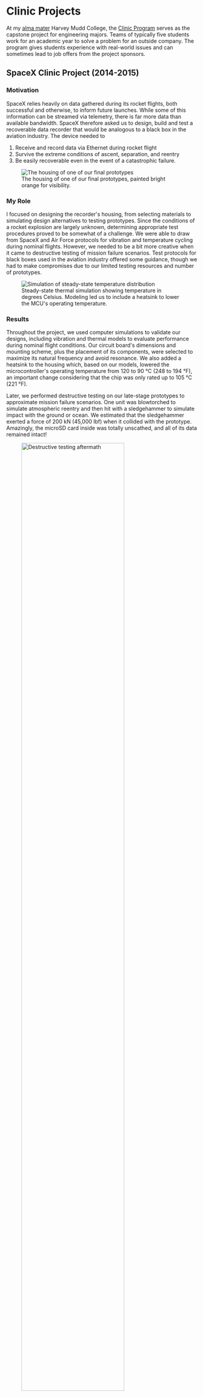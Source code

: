 # Clinic Projects

At my [alma mater](/education/undergrad.html) Harvey Mudd College, the [Clinic
Program](https://www.hmc.edu/clinic/) serves as the capstone project for
engineering majors. Teams of typically five students work for an academic year
to solve a problem for an outside company. The program gives students
experience with real-world issues and can sometimes lead to job offers from the
project sponsors.

## SpaceX Clinic Project (2014-2015)

### Motivation

SpaceX relies heavily on data gathered during its rocket flights, both
successful and otherwise, to inform future launches. While some of this
information can be streamed via telemetry, there is far more data than
available bandwidth. SpaceX therefore asked us to design, build and test a
recoverable data recorder that would be analogous to a black box in the
aviation industry. The device needed to

1. Receive and record data via Ethernet during rocket flight
2. Survive the extreme conditions of ascent, separation, and reentry
3. Be easily recoverable even in the event of a catastrophic failure.

<figure>
    <img
      class="centered"
      src="/media/housing.jpg"
      alt="The housing of one of our final prototypes"
    >
    <figcaption>
      The housing of one of our final prototypes, painted bright orange for
      visibility.
    </figcaption>
</figure>

### My Role

I focused on designing the recorder's housing, from selecting materials to
simulating design alternatives to testing prototypes. Since the conditions of a
rocket explosion are largely unknown, determining appropriate test procedures
proved to be somewhat of a challenge. We were able to draw from SpaceX and Air
Force protocols for vibration and temperature cycling during nominal flights.
However, we needed to be a bit more creative when it came to destructive
testing of mission failure scenarios. Test protocols for black boxes used in
the aviation industry offered some guidance, though we had to make compromises
due to our limited testing resources and number of prototypes.

<figure>
    <img
      class="centered"
      src="/media/thermalSim.png"
      alt="Simulation of steady-state temperature distribution"
    >
    <figcaption>
      Steady-state thermal simulation showing temperature in degrees Celsius.
      Modeling led us to include a heatsink to lower the MCU's operating
      temperature.
    </figcaption>
</figure>

### Results

Throughout the project, we used computer simulations to validate our designs,
including vibration and thermal models to evaluate performance during nominal
flight conditions. Our circuit board's dimensions and mounting scheme, plus the
placement of its components, were selected to maximize its natural frequency
and avoid resonance. We also added a heatsink to the housing which, based on
our models, lowered the microcontroller's operating temperature from 120 to
90&nbsp;°C (248 to 194&nbsp;°F), an important change considering that the chip
was only rated up to 105&nbsp;°C (221&nbsp;°F).

Later, we performed destructive testing on our late-stage prototypes to
approximate mission failure scenarios. One unit was blowtorched to simulate
atmospheric reentry and then hit with a sledgehammer to simulate impact with
the ground or ocean. We estimated that the sledgehammer exerted a force of
200&nbsp;kN (45,000&nbsp;lbf) when it collided with the prototype. Amazingly,
the microSD card inside was totally unscathed, and all of its data remained
intact!

<figure>
    <img
      class="centered"
      src="/media/testing.jpg"
      alt="Destructive testing aftermath"
      style="width: 80%;"
    >
    <figcaption>
      This prototype was subjected to destructive testing meant to approximate
      atmospheric reentry and ground impact. The housing successfully protected
      the data on the miscroSD card (lower right).
    </figcaption>
</figure>

## Sandia National Laboratory Clinic Project (2013-2014)

### Motivation

Barium titanate (chemical formula BaTiO<sub>3</sub>, BTO for short) exhibits a
phenomenon known as ferroelectricity, in which an external electric field
induces a field in the material that remains even when the external one is
removed. It is analogous to ferromagnetism, in which exposure to an external
magnetic field causes some materials to become permanent magnets that retain
their magnetic field in the absence of any external one. BTO's ferroelectricity
gives it a large dielectric constant, making it of interest for use in high
performance capacitors that can store large amounts of energy. BTO
nanoparticles in particular exhibit some bizarre and poorly understood
ferroelectric and structural properties. Sandia National Laboratory tasked us
with measuring the dielectric constant of different sized nanoparticles and
exploring their atomic structure to better understand their puzzling
properties.

<figure>
    <img
      class="centered"
      src="/media/BTOmodel.png"
      alt="COMSOL model of BTO nanoparticle slurry"
    >
    <figcaption>
      COMSOL model showing BTO particles suspended in a solvent within a coin
      cell battery casing.
    </figcaption>
</figure>

### My Role

I was responsible for using analytical and computational models to determine
the dielectric constant of the BTO nanoparticles from experimental results.
Directly measuring the dielectric constant of a single nanoparticle is
obviously infeasible. Instead, we dispersed the nanoparticles in a liquid
solvent to form a slurry and measured the effective dielectric constant using
electrochemical impedance spectroscopy (EIS). I could then use the models to
relate that experimental slurry dielectric constant to the underlying particle
dielectric constant. The numerical model was created using COMSOL and verified
with three analytical models from literature. Due to limited computational
resources, I was only able to simulate a relatively small number of particles.
Therefore, in order to achieve the desired concentration, the size of the
particles needed to be greatly increased compared to their actual size.

<figure>
    <img
      class="centered"
      src="/media/BTOplot.png"
      alt="Comparison of model predictions to experimental measurement"
      style="width: 100%"
    >
    <figcaption>
      A plot comparing the predictions of the numerical (black) and analytical
      (blue, green and red) models to experimental measurement (solid pink with
      dotted pink representing the 2% uncertainty).
    </figcaption>
</figure>

### Results

It turned out that both the computational and analytical models were extremely
sensitive to the measured slurry dielectric constant. This meant that even
small measurement errors were amplified to absurdly large uncertainties in the
dielectric constant of the BTO nanoparticles. Despite varying the particle
concentration, solvent type, measurement method and more, we were unable to
overcome this fundamental issue. Our findings therefore cast doubt on the
feasibility of this technique and call into question the results of other
groups who have used it. I had the opportunity to present my results as an
invited speaker at the Spring, 2014 meeting of the [Materials Research
Society](http://www.mrs.org/).
